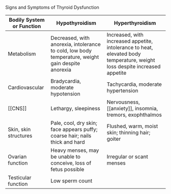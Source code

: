 
Signs and Symptoms of Thyroid Dysfunction

| Bodily System or Function | Hypothyroidism                                                                                    | Hyperthyroidism                                                                                                            |
| ------------------------- | ------------------------------------------------------------------------------------------------- | -------------------------------------------------------------------------------------------------------------------------- |
| Metabolism                | Decreased, with anorexia, intolerance to cold, low body temperature, weight gain despite anorexia | Increased, with increased appetite, intolerance to heat, elevated body temperature, weight loss despite increased appetite |
| Cardiovascular            | Bradycardia, moderate hypotension                                                                 | Tachycardia, moderate hypertension                                                                                         |
| [[CNS]]    | Lethargy, sleepiness                                                                              | Nervousness, [[anxiety]], insomnia, tremors, exophthalmos                                                                      |
| Skin, skin structures     | Pale, cool, dry skin; face appears puffy; coarse hair; nails thick and hard                       | Flushed, warm, moist skin; thinning hair; goiter                                                                           |
| Ovarian function          | Heavy menses, may be unable to conceive, loss of fetus possible                                   | Irregular or scant menses                                                                                                  |
| Testicular function       | Low sperm count                                                                                   |                                                                                                                            |
